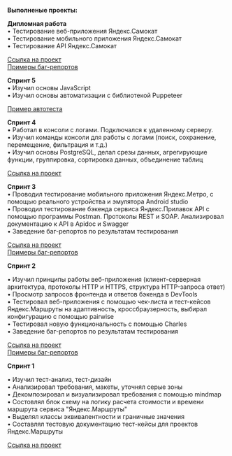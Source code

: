 **Выполненые проекты:**<br>

**Дипломная работа**<br>
• Тестирование веб-приложения Яндекс.Самокат<br>
• Тестирование мобильного приложения Яндекс.Самокат<br>
• Тестирование API Яндекс.Самокат<br>

[Ссылка на проект](https://docs.google.com/spreadsheets/d/1cN-CmG9ci_v0GWxLflQGaSu8ZDkinpjcDHv00IhZGVM/edit#gid=1782311256)<br>
[Примеры баг-репортов](https://drive.google.com/drive/folders/1TPWPbL6ql2drkCHa8CO8NDrmMymhGQOc?usp=sharing)<br>


**Спринт 5**<br>
• Изучил основы JavaScript <br>
• Изучил основы автоматизации с библиотекой Puppeteer<br>

[Пример автотеста](https://github.com/Seelector0/Autotest/blob/c58fddb8bdb156f372c14113eaf8c1422576c4b3/Autotest)<br>


**Спринт 4**<br>
• Работал в консоли с логами. Подключался к удаленному серверу. <br>
• Изучил команды консоли для работы с логами (поиск, сохранение, перемещение, фильтрация и т.д.)<br>
• Изучил основы PostgreSQL, делал срезы данных, агрегирующие функции, группировка, сортировка данных, объединение таблиц<br>

[Ссылка на проект](https://docs.google.com/document/d/1FIVtbFurf_sOHla0BUemw3VRMTr6mQDLYiFMOSftqfw/edit)

**Спринт 3**<br>
• Проводил тестирование мобильного приложения Яндекс.Метро, с помощью реального устройства и эмулятора Android studio<br>
• Проводил тестирование бэкенда сервиса Яндекс.Прилавок API с помощью программы Postman. Протоколы REST и SOAP. Анализировал документацию к API в Apidoc и Swagger<br>
• Заведение баг-репортов по результатам тестирования<br>

[Ссылка на проект](https://docs.google.com/spreadsheets/d/1XXvwTIvaoni9XIDVhbG13rGYnw-Lmhs_ohhoA4_A1s8/edit#gid=857523888)<br>
[Примеры баг-репортов](https://drive.google.com/drive/folders/1p0SnohfDF-U7tv1CXQ2hoM8LvZfoqWhR?usp=sharing)<br>


**Спринт 2**<br>

• Изучил принципы работы веб-приложения (клиент-серверная архитектура, протоколы HTTP и HTTPS, структура HTTP-запроса ответ)<br>
• Просмотр запросов фронтенда и ответов бэкенда в DevTools<br>
• Тестировал веб-приложения с помощью чек-листа и тест-кейсов Яндекс.Маршруты на адаптивность, кроссбраузерность, выбирал конфигурацию с помощью pairwise<br> 
• Тестировал новую функциональность с помощью Charles<br>
• Заведение баг-репортов по результатам тестирования<br>

[Ссылка на проект](https://docs.google.com/spreadsheets/d/1CC45X7BmoMc7-vFV8mohzl2HbzJndpYUNHe51AtwTcc/edit#gid=899462569)<br>
[Примеры баг-репортов](https://drive.google.com/drive/folders/1NvrOuDARsnLQhJjGpUcHbuvJMvT206nG?usp=sharing)<br>


**Спринт 1**<br>

• Изучил тест-анализ, тест-дизайн<br>
• Анализировал требования, макеты, уточнял серые зоны<br>
• Декомпозировал и визуализировал требования с помощью mindmap<br>
• Состовлял блок схему на логику расчета стоимости и времени маршрута сервиса "Яндекс.Маршруты"<br>
• Выделял классы эквивалентности и граничные значения<br>
• Составлял тестовую документацию тест-кейсы для проектов Яндекс.Маршруты<br>

[Ссылка на проект](https://docs.google.com/spreadsheets/d/1NeUJ14WFq1YXWjXjn3DEMvHp89AUG6n2bw_ZCe5Mz5k/edit#gid=1058266973)<br>








